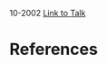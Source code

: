 

10-2002
[Link to Talk](https://www.churchofjesuschrist.org/study/general-conference/2002/10/sunday-afternoon-session?lang=eng)



# References
